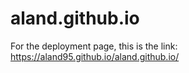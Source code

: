# aland.github.io

For the deployment page, this is the link: https://aland95.github.io/aland.github.io/
